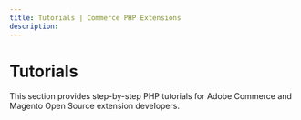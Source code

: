 ```yaml
---
title: Tutorials | Commerce PHP Extensions
description:
---
```


# Tutorials

This section provides step-by-step PHP tutorials for Adobe Commerce and Magento Open Source extension developers.
